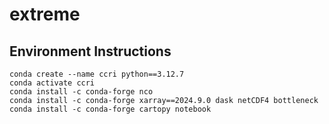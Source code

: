 # extreme

## Environment Instructions

```shell
conda create --name ccri python==3.12.7
conda activate ccri
conda install -c conda-forge nco
conda install -c conda-forge xarray==2024.9.0 dask netCDF4 bottleneck
conda install -c conda-forge cartopy notebook
```
